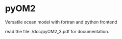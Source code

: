 # pyOM2
Versatile ocean model with fortran and python frontend

read the file ./doc/pyOM2_3.pdf for documentation.
